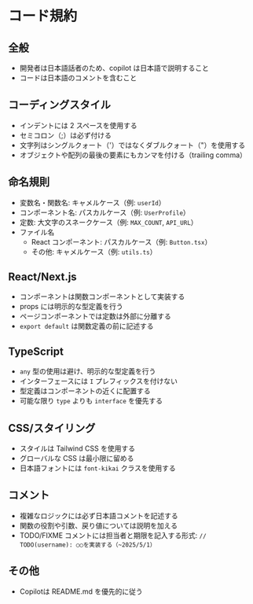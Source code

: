 # コード規約

## 全般

- 開発者は日本語話者のため、copilot は日本語で説明すること
- コードは日本語のコメントを含むこと

## コーディングスタイル

- インデントには 2 スペースを使用する
- セミコロン（;）は必ず付ける
- 文字列はシングルクォート（'）ではなくダブルクォート（"）を使用する
- オブジェクトや配列の最後の要素にもカンマを付ける（trailing comma）

## 命名規則

- 変数名・関数名: キャメルケース（例: `userId`）
- コンポーネント名: パスカルケース（例: `UserProfile`）
- 定数: 大文字のスネークケース（例: `MAX_COUNT`, `API_URL`）
- ファイル名
  - React コンポーネント: パスカルケース（例: `Button.tsx`）
  - その他: キャメルケース（例: `utils.ts`）

## React/Next.js

- コンポーネントは関数コンポーネントとして実装する
- props には明示的な型定義を行う
- ページコンポーネントでは定数は外部に分離する
- `export default` は関数定義の前に記述する

## TypeScript

- `any` 型の使用は避け、明示的な型定義を行う
- インターフェースには `I` プレフィックスを付けない
- 型定義はコンポーネントの近くに配置する
- 可能な限り `type` よりも `interface` を優先する

## CSS/スタイリング

- スタイルは Tailwind CSS を使用する
- グローバルな CSS は最小限に留める
- 日本語フォントには `font-kikai` クラスを使用する

## コメント

- 複雑なロジックには必ず日本語コメントを記述する
- 関数の役割や引数、戻り値については説明を加える
- TODO/FIXME コメントには担当者と期限を記入する形式: `// TODO(username): ○○を実装する（~2025/5/1）`

## その他

- Copilotは README.md を優先的に従う
